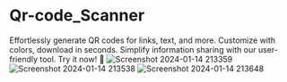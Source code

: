 # Qr-code_Scanner
Effortlessly generate QR codes for links, text, and more. Customize with colors, download in seconds. Simplify information sharing with our user-friendly tool. Try it now! 🚀
![Screenshot 2024-01-14 213359](https://github.com/arshpreetsiingh/Qr-code_Scanner/assets/156585070/3a501f53-5100-401d-97a7-1e36015333ce)
![Screenshot 2024-01-14 213538](https://github.com/arshpreetsiingh/Qr-code_Scanner/assets/156585070/39e3bcfc-ffa2-442a-982c-214e2ca321cd)
![Screenshot 2024-01-14 213648](https://github.com/arshpreetsiingh/Qr-code_Scanner/assets/156585070/427c6b22-c5af-4a6a-801b-230d80068894)
